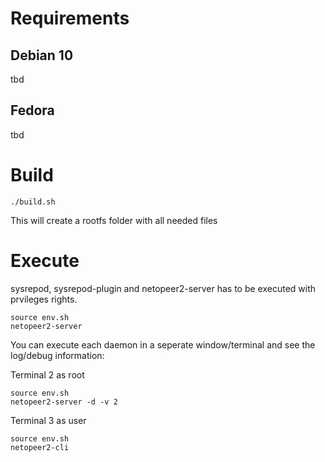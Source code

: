 # Requirements

## Debian 10
tbd

## Fedora
tbd

# Build

```
./build.sh
```

This will create a rootfs folder with all needed files

# Execute

sysrepod, sysrepod-plugin and netopeer2-server has to be executed with prvileges rights.

```
source env.sh
netopeer2-server
```

You can execute each daemon in a seperate window/terminal and see the log/debug information:


Terminal 2 as root
```
source env.sh
netopeer2-server -d -v 2
```

Terminal 3 as user
```
source env.sh
netopeer2-cli
```
